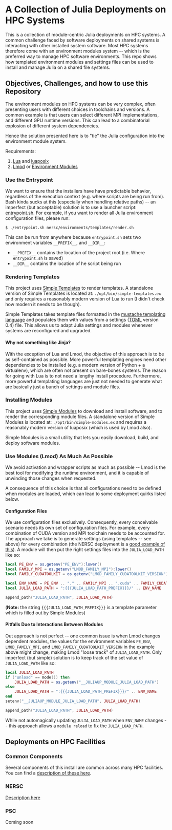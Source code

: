 # A Collection of Julia Deployments on HPC Systems

This is a collection of module-centric Julia deployments on HPC systems. A
common challenge faced by software deployments on shared systems is interacting
with other installed system software. Most HPC systems therefore come with an
environment modules system -- which is the preferred way to manage HPC software
environments. This repo shows how templated environment modules and settings
files can be used to install and manage Julia on a shared file systems.

## Objectives, Challenges, and how to use this Repository

The environment modules on HPC systems can be very complex, often presenting
users with different choices in toolchains and versions. A common example is
that users can select different MPI implementations, and different GPU runtime
versions. This can lead to a combinatorial explosion of different system
dependencies.

Hence the solution presented here is to "tie" the Julia configuration into the
environment module system.

Requirements:
1. [Lua](https://www.lua.org/download.html) and
   [luaposix](https://github.com/luaposix/luaposix)
2. [Lmod](https://lmod.readthedocs.io/en/latest/030_installing.html) or
   [Environment Modules](https://modules.readthedocs.io/en/latest/INSTALL.html)

### Use the Entrypoint

We want to ensure that the installers have have predictable behavior,
regardless of the execution context (e.g. where scripts are being run from).
Bash kinda sucks at this (especially when handling relative paths) -- an
imperfect (but acceptable) solution is to use a launcher script:
[entrypoint.sh](./entrypoint.sh). For example, if you want to render all Julia
environment configuration files, please run:
```
$ ./entrypoint.sh nersc/environments/templates/render.sh 
```
This can be run from anywhere because `entrypoint.sh` sets two environment
variables `__PREFIX__`, and `__DIR__`:
* `__PREFIX__` contains the location of the project root (i.e. Where
`entrypoint.sh` is saved)
* `__DIR__` contains the location of he script being run

### Rendering Templates

This project uses [Simple
Templates](https://gitlab.blaschke.science/nersc/simple-templates) to render
templates. A standalone version of Simple Templates is located at:
`./opt/bin/simple-templates.ex` and only requires a reasonably modern version
of Lua to run (I didn't check how modern it needs to be though).

Simple Templates takes template files formatted in the [mustache templating
language](https://mustache.github.io/) and populates them with values from a
settings ([TOML](https://toml.io/en/) version 0.4) file. This allows us to
adapt Julia settings and modules whenever systems are reconfigured and
upgraded.

#### Why not something like Jinja?

With the exception of Lua and Lmod, the objective of this approach is to be as
self-contained as possible. More powerful templating engines need other
dependencies to be installed (e.g. a modern version of Python + a virtualenv),
which are often not present on bare-bones systems. The reason for going with
Lua is to not need a lengthy install procedure. Furthermore, more powerful
templating languages are just not needed to generate what are basically just a
bunch of settings and module files.

### Installing Modules

This project uses [Simple
Modules](https://gitlab.blaschke.science/nersc/simple-modules) to download and
install software, and to render the corresponding module files. A standalone
version of Simple Modules is located at: `./opt/bin/simple-modules.ex` and
requires a reasonably modern version of luaposix (which is used by Lmod also).

Simple Modules is a small utility that lets you easily download, build, and
deploy software modules.

### Use Modules (Lmod) As Much As Possible

We avoid activation and wrapper scripts as much as possible -- Lmod is the best
tool for modifying the runtime environment, and it is capable of unwinding
those changes when requested.

A consequence of this choice is that all configurations need to be defined when
modules are loaded, which can lead to some deployment quirks listed below.

#### Configuration Files

We use configuration files exclusively. Consequently, every conceivable
scenario needs its own set of configuration files. For example, every
combination of CUDA version and MPI toolchain needs to be accounted for. The
approach we take is to generate settings (using templates -- see above) for
every combination (the NERSC deployment is a [good example of
this](./nersc/environments/rendered/)). A module will then put the right
settings files into the `JULIA_LOAD_PATH` like so:
```lua
local PE_ENV = os.getenv("PE_ENV"):lower()
local FAMILY_MPI = os.getenv("LMOD_FAMILY_MPI"):lower()
local FAMILY_CUDATOOLKIT = os.getenv("LMOD_FAMILY_CUDATOOLKIT_VERSION"):lower()

local ENV_NAME = PE_ENV .. "." .. FAMILY_MPI .. ".cuda" .. FAMILY_CUDATOOLKIT
local JULIA_LOAD_PATH = ":{{{JULIA_LOAD_PATH_PREFIX}}}/" .. ENV_NAME

append_path("JULIA_LOAD_PATH", JULIA_LOAD_PATH)
```
(**Note:** the string `{{{JULIA_LOAD_PATH_PREFIX}}}` is a template parameter
which is filled out by Simple Modules)

#### Pitfalls Due to Interactions Between Modules

Out approach is not perfect -- one common issue is when Lmod changes dependent
modules, the values for the environment variables `PE_ENV`, `LMOD_FAMILY_MPI`,
and `LMOD_FAMILY_CUDATOOLKIT_VERSION` in the example above might change, making
Lmod "loose track" of `JULIA_LOAD_PATH`. Only imperfect (but simple) solution
is to keep track of the set value of `JULIA_LOAD_PATH` like so:
```lua
local JULIA_LOAD_PATH
if ("unload" == mode()) then
    JULIA_LOAD_PATH = os.getenv("__JULIAUP_MODULE_JULIA_LOAD_PATH")
else
    JULIA_LOAD_PATH = ":{{{JULIA_LOAD_PATH_PREFIX}}}/" .. ENV_NAME
end
setenv("__JULIAUP_MODULE_JULIA_LOAD_PATH", JULIA_LOAD_PATH)

append_path("JULIA_LOAD_PATH", JULIA_LOAD_PATH)
```
While not automagically updating `JULIA_LOAD_PATH` when `ENV_NAME` changes --
this approach allows a `module reload` to fix the `JULIA_LOAD_PATH`.

## Deployments on HPC Facilities

### Common Components

Several components of this install are common across many HPC facilities. You
can find a [description of these here](./common/README.md).

### NERSC

[Description here](./nersc/README.md)

### PSC

Coming soon
